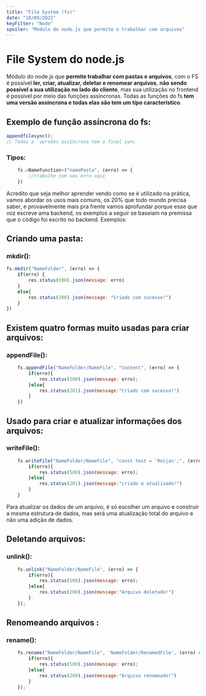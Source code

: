 ```yaml
---
title: "File System (fs)"
date: "18/09/2022"
keyFilter: "Node"
spoiler: "Módulo do node.js que permite o trabalhar com arquivos"
---
```


# File System do node.js

Módulo do node.js que **permite trabalhar com pastas e arquivos**, com o FS é possível **ler, criar, atualizar, deletar e renomear arquivos**, **não sendo possível a sua utilização no lado do cliente**, mas sua utilização no frontend é possível por meio das funções assíncronas. Todas as funções do fs **tem uma versão assíncrona e todas elas são tem um tipo característico**.

## Exemplo de função assíncrona do fs:

```javascript
appendfilesync();
// Todos a  versões assíncrona tem o final sync
```

### Tipos:

```javascript
    fs.<NameFunction>("namePasta", (erro) => {
        //trabalhe com seu erro aqui
    })
```

Acredito que seja melhor aprender vendo como se é utilizado na prática, vamos abordar os usos mais comuns, os 20% que todo mundo precisa saber, e provavelmente mais pra frente vamos aprofundar porque esse que voz escreve ama backend, os exemplos a seguir se baseiam na premissa que o código foi escrito no backend. Exemplos:

## Criando uma pasta:

### **mkdir():**

```javascript
fs.mkdir("NameFolder", (erro) => {
    if(erro) {
        res.status(500).json(message: erro)
    }
    else{
        res.status(200).json(message: "Criado com sucesso!")
    }
})
```

## Existem quatro formas muito usadas para criar arquivos:

### **appendFile():**

```javascript
    fs.appendFile("NameFolder/NameFile", "Content", (erro) => {
        if(erro){
            res.status(500).json(message: erro);
        }else{
            res.status(201).json(message:"Criado com sucesso!")
        }
    })
```

## Usado para criar e atualizar informações dos arquivos:

### **writeFile():**

```javascript
    fs.writeFile("NameFolder/NameFile", "const test = 'Reijan';", (erro) => {
        if(erro){
            res.status(500).json(message: erro);
        }else{
            res.status(201).json(message:"criado e atualizado!")
        }
    }
```

Para atualizar os dados de um arquivo, é só escolher um arquivo e construir a mesma estrutura de dados, mas será uma atualização total do arquivo e não uma adição de dados.

## Deletando arquivos:

### **unlink():**

```javascript
    fs.unlink("NameFolder/NameFile", (erro) => {
        if(erro){
            res.status(500).json(message: erro);
        }else{
            res.status(200).json(message:"Arquivo deletado!")
        }
    });
```

## Renomeando arquivos :

### **rename():**

```javascript
    fs.rename("NameFolder/NameFile", 'NameFolder/RenamedFile', (erro) => {
        if(erro){
            res.status(500).json(message: erro);
        }else{
            res.status(200).json(message:"Arquivo renomeado!")
        }
    });
```
